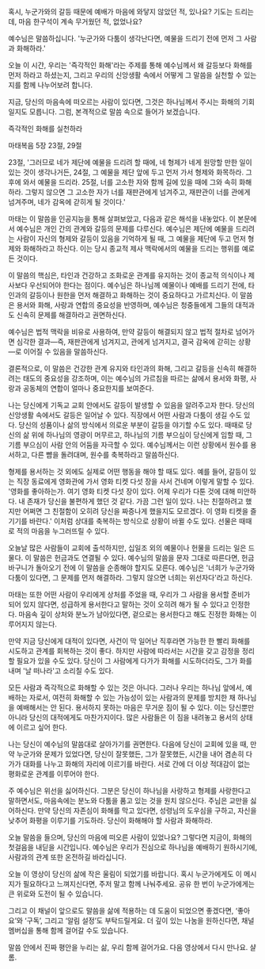 혹시,
누군가와의 갈등 때문에 예배가 마음에 와닿지 않았던 적,
있나요?
기도는 드리는데,
마음 한구석이 계속 무거웠던 적,
없었나요?

예수님은 말씀하십니다.
'누군가와 다툼이 생각난다면,
예물을 드리기 전에 먼저 그 사람과 화해하라.'

오늘 이 시간,
우리는 '즉각적인 화해'라는 주제를 통해
예수님께서 왜 갈등보다 화해를 먼저 하라고 하셨는지,
그리고 우리의 신앙생활 속에서 어떻게 그 말씀을 실천할 수 있는지를 함께 나누어보려 합니다.

지금,
당신의 마음속에 떠오르는 사람이 있다면,
그것은 하나님께서 주시는 화해의 기회일지도 모릅니다.
그럼,
본격적으로 말씀 속으로 들어가 보겠습니다.




즉각적인 화해를 실천하라



마태복음 5장 23절,
29절

23절,
'그러므로 네가 제단에 예물을 드리려 할 때에,
네 형제가 네게 원망할 만한 일이 있는 것이 생각나거든,
24절,
그 예물을 제단 앞에 두고 먼저 가서 형제와 화목하라.
그 후에 와서 예물을 드리라.
25절,
너를 고소한 자와 함께 길에 있을 때에 그와 속히 화해하라.
그렇지 않으면 그 고소한 자가 너를 재판관에게 넘겨주고,
재판관이 너를 관에게 넘겨주며,
네가 감옥에 갇히게 될 것이다.'

마태는 이 말씀을 인공지능을 통해 살펴보았고,
다음과 같은 해석을 내놓았다.
이 본문에서 예수님은 개인 간의 관계와 갈등의 문제를 다루신다.
예수님은 제단에 예물을 드리려는 사람이 자신의 형제와 갈등이 있음을 기억하게 될 때,
그 예물을 제단에 두고 먼저 형제와 화해하라고 하신다.
이는 당시 종교적 제사 맥락에서의 예물을 드리는 행위를 예로 든 것이다.

이 말씀의 핵심은,
타인과 건강하고 조화로운 관계를 유지하는 것이 종교적 의식이나 제사보다 우선되어야 한다는 점이다.
예수님은 하나님께 예물이나 예배를 드리기 전에,
타인과의 갈등이나 원한을 먼저 해결하고 화해하는 것이 중요하다고 가르치신다.
이 말씀은 용서와 화해,
사랑과 연합의 중요성을 반영하며,
예수님은 청중들에게 그들의 대적과도 신속히 문제를 해결하라고 권면하신다.

예수님은 법적 맥락을 비유로 사용하여,
만약 갈등이 해결되지 않고 법적 절차로 넘어가면 심각한 결과—즉,
재판관에게 넘겨지고,
관에게 넘겨지고,
결국 감옥에 갇히는 상황—로 이어질 수 있음을 말씀하신다.

결론적으로,
이 말씀은 건강한 관계 유지와 타인과의 화해,
그리고 갈등을 신속히 해결하려는 태도의 중요성을 강조하며,
이는 예수님의 가르침을 따르는 삶에서 용서와 화평,
사랑과 공동체의 연합이 얼마나 중요한지를 보여준다.

나는 당신에게 기독교 교회 안에서도 갈등이 발생할 수 있음을 알려주고자 한다.
당신의 신앙생활 속에서도 갈등은 일어날 수 있다.
직장에서 어떤 사람과 다툼이 생길 수도 있다.
당신의 성품이나 삶의 방식에서 의로운 부분이 갈등을 야기할 수도 있다.
때때로 당신의 삶 위에 하나님의 영광이 머무르고,
하나님의 기름 부으심이 당신에게 임할 때,
그 기름 부으심이 사람 안의 어둠을 자극할 수 있다.
예수님께서는 이런 상황에서 원수를 용서하고,
다른 뺨을 돌려대며,
원수를 축복하라고 말씀하신다.

형제를 용서하는 것 외에도 실제로 어떤 행동을 해야 할 때도 있다.
예를 들어,
갈등이 있는 직장 동료에게 영화관에 가서 영화 티켓 다섯 장을 사서 건네며 이렇게 말할 수 있다.
'영화를 좋아하는가.
여기 영화 티켓 다섯 장이 있다.
어제 우리가 다툰 것에 대해 미안하다.
내 존재가 당신을 불편하게 했던 것 같다.
가끔 그런 일이 있다.
나는 친절하려고 했지만 어쩌면 그 친절함이 오히려 당신을 짜증나게 했을지도 모르겠다.
이 영화 티켓을 즐기기를 바란다.'
이처럼 상대를 축복하는 방식으로 상황이 바뀔 수도 있다.
선물은 때때로 적의 마음을 누그러뜨릴 수 있다.

오늘날 많은 사람들이 교회에 출석하지만,
십일조 외의 예물이나 헌물을 드리는 일은 드물다.
이 말씀은 헌금과도 연결될 수 있다.
예수님의 말씀을 문자 그대로 따른다면,
헌금 바구니가 돌아오기 전에 이 말씀을 순종해야 할지도 모른다.
예수님은 '너희가 누군가와 다툼이 있다면,
그 문제를 먼저 해결하라.
그렇지 않으면 너희는 위선자다'라고 하신다.

마태는 또한 어떤 사람이 우리에게 상처를 주었을 때,
우리가 그 사람을 용서할 준비가 되어 있지 않다면,
성급하게 용서한다고 말하는 것이 오히려 해가 될 수 있다고 인정한다.
마음속 깊이 상처와 분노가 남아있다면,
겉으로는 용서한다고 해도 진정한 화해는 이루어지지 않는다.

만약 지금 당신에게 대적이 있다면,
사건이 막 일어난 직후라면 가능한 한 빨리 화해를 시도하고 관계를 회복하는 것이 좋다.
하지만 사람에 따라서는 시간을 갖고 감정을 정리할 필요가 있을 수도 있다.
당신이 그 사람에게 다가가 화해를 시도하더라도,
그가 화를 내며 '날 떠나라'고 소리칠 수도 있다.

모든 사람과 즉각적으로 화해할 수 있는 것은 아니다.
그러나 우리는 하나님 앞에서,
예배하는 자로서,
여전히 화해할 수 있는 가능성이 있는 사람과의 문제를 방치한 채 하나님을 예배해서는 안 된다.
용서하지 못하는 마음은 무거운 짐이 될 수 있다.
이는 당신뿐만 아니라 당신의 대적에게도 마찬가지이다.
많은 사람들은 이 짐을 내려놓고 용서의 상태에 이르고 싶어 한다.

나는 당신이 예수님의 말씀대로 살아가기를 권면한다.
다음에 당신이 교회에 있을 때,
만약 누군가와 문제가 있었다면,
당신이 잘못했든,
그가 잘못했든,
시간을 내어 겸손히 다가가 대화를 나누고 화해의 자리에 이르기를 바란다.
서로 간에 더 이상 적대감이 없는 평화로운 관계를 이루어야 한다.

주 예수님은 위선을 싫어하신다.
그분은 당신이 하나님을 사랑하고 형제를 사랑한다고 말하면서도,
마음속에는 분노와 다툼을 품고 있는 것을 원치 않으신다.
주님은 교만을 싫어하신다.
만약 당신의 자존심이 화해를 막고 있다면,
성령님의 도우심을 구하고,
자신을 낮추어 화평을 이루기를 기도하라.
당신이 화해해야 할 사람과 화해하라.



오늘 말씀을 들으며,
당신의 마음에 떠오른 사람이 있었나요?
그렇다면 지금이,
화해의 첫걸음을 내딛을 시간입니다.
예수님은 우리가 진심으로 하나님을 예배하기 원하시기에,
사람과의 관계 또한 온전하길 바라십니다.

오늘 이 영상이 당신의 삶에 작은 울림이 되었기를 바랍니다.
혹시 누군가에게도 이 메시지가 필요하다고 느껴지신다면,
주저 말고 함께 나눠주세요.
공유 한 번이 누군가에게는 큰 위로와 도전이 될 수 있습니다.

그리고 이 채널이 앞으로도 말씀을 삶에 적용하는 데 도움이 되었으면 좋겠다면,
‘좋아요’와 ‘구독’,
그리고 ‘알림 설정’도 부탁드릴게요.
더 깊이 있는 나눔을 원하신다면,
채널 멤버십을 통해 함께 걸어갈 수도 있습니다.

말씀 안에서 진짜 평안을 누리는 삶,
우리 함께 걸어가요.
다음 영상에서 다시 만나요.
샬롬.